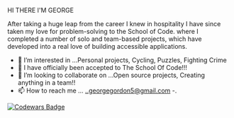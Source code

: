 HI THERE I'M GEORGE 

After taking a huge leap from the career I knew in hospitality I have since taken my love for problem-solving to the School of Code. where I completed a number of solo and team-based projects, which have developed into a real love of building accessible applications.


- 👀 I’m interested in ...Personal projects, Cycling, Puzzles, Fighting Crime  
- 🌱 I have officially been accepted to The School Of Code!!! 
- 💞️ I’m looking to collaborate on ...Open source projects, Creating anything in a team!!
- 📫 How to reach me ... ..georgegordon5@gmail.com
-.

[![Codewars Badge](https://www.codewars.com/users/Flashggordon/badges/large)](https://www.codewars.com/users/Flashggordon)
<!---
Flashggordon/Flashggordon is a ✨ special ✨ repository because its `README.md` (this file) appears on your GitHub profile.
You can click the Preview link to take a look at your changes.
--->

